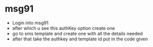 # msg91

- Login into msg91 
- after which u see this authKey option create one
- go to sms template and create one with all the details needed
- after that take the authkey and template id put in the code given

